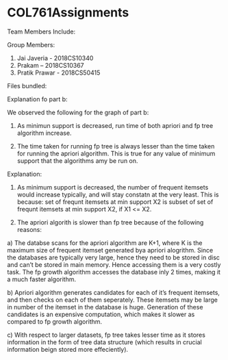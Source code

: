 # COL761Assignments
Team Members Include:

Group Members:
1) Jai Javeria - 2018CS10340
2) Prakam – 2018CS10367
3) Pratik Prawar - 2018CS50415

Files bundled:

Explanation fo part b:

We observed the following for the graph of part b:

1) As minimun support is decreased, run time of both apriori and fp tree algorithm increase.

2) The time taken for running fp tree is always lesser than the time taken for running the apriori algorithm. This is true for any value of minimum support that the algorithms amy be run on.

Explanation:

1) As minimum support is decreased, the number of frequent itemsets would increase typically, and will stay constatn at the very least. This is because:
	set of frequnt itemsets at min support X2 is subset of set of frequnt itemsets at min support X2, if X1 <= X2.

2) The apriori algorith is slower than fp tree because of the following reasons:

a) The databse scans for the apriori algorithm are K+1, where K is the maximum size of frequent itemset generated bya apriori alogrithm. Since the databases are typically very large, hence they need to be stored in disc and can’t be stored in main memory. Hence accessing them is a very costly task. The fp growth algorithm accesses the database inly 2 times, making it a much faster algorithm.

b) Apriori algorithm generates candidates for each of it’s frequent itemsets, and then checks on each of them seperately. These itemsets may be large in number of the itemset in the database is huge. Generation of these candidates is an expensive computation, which makes it slower as compared to fp growth algorithm.

c) With respect to larger datasets, fp tree takes lesser time as it stores information in the form of tree data structure (which results in crucial information beign stored more effeciently).
